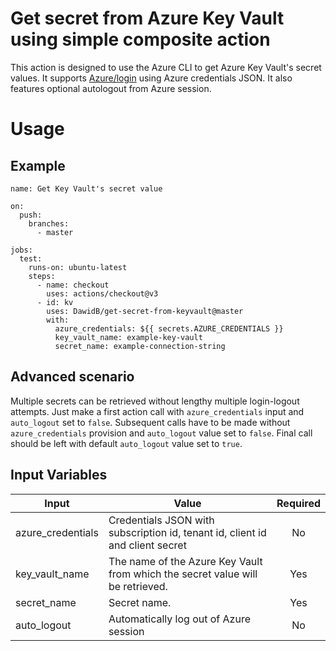 # Get secret from Azure Key Vault using simple composite action

This action is designed to use the Azure CLI to get Azure Key Vault's secret values. It supports [Azure/login](https://github.com/Azure/login) using Azure credentials JSON. It also features optional autologout from Azure session.

# Usage

## Example
```
name: Get Key Vault's secret value

on:
  push:
    branches:
      - master

jobs:
  test:
    runs-on: ubuntu-latest
    steps:
      - name: checkout
        uses: actions/checkout@v3
      - id: kv
        uses: DawidB/get-secret-from-keyvault@master
        with:
          azure_credentials: ${{ secrets.AZURE_CREDENTIALS }}
          key_vault_name: example-key-vault
          secret_name: example-connection-string
```

## Advanced scenario

Multiple secrets can be retrieved without lengthy multiple login-logout attempts. Just make a first action call with `azure_credentials` input and `auto_logout` set to `false`. Subsequent calls have to be made without `azure_credentials` provision and `auto_logout` value set to `false`. Final call should be left with default `auto_logout` value set to `true`.
          
## Input Variables

Input | Value | Required
---|---|:---:
azure_credentials | Credentials JSON with subscription id, tenant id, client id and client secret | No
key_vault_name | The name of the Azure Key Vault from which the secret value will be retrieved. |	Yes
secret_name	| Secret name. | Yes
auto_logout | Automatically log out of Azure session | No
